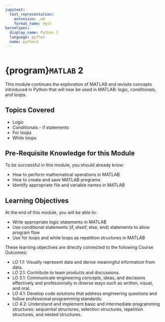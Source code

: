 ```yaml
---
jupytext:
  text_representation:
    extension: .md
    format_name: myst
kernelspec:
  display_name: Python 3
  language: python
  name: python3
---
```

```{include} ../macros.md
```

# {program}`MATLAB` 2

This module continues the exploration of MATLAB and revisits concepts introduced
in Python that will now be used in MATLAB: logic, conditionals, and loops. 


## Topics Covered

- Logic
- Conditionals - if statements
- For loops
- While loops


## Pre-Requisite Knowledge for this Module

To be successful in this module, you should already know:

- How to perform mathematical operations in MATLAB
- How to create and save MATLAB programs
- Identify appropriate file and variable names in MATLAB


## Learning Objectives

At the end of this module, you will be able to:

- Write appropriate logic statements in MATLAB
- Use conditional statements (if, elseif, else, end) statements to allow program flow
- Use for loops and while loops as repetition structures in MATLAB

These learning objectives are directly connected to the following Course Outcomes: 

- LO 1.1: Visually represent data and derive meaningful information from data. 
- LO 2.1: Contribute to team products and discussions.
- LO 3.1: Communicate engineering concepts, ideas, and decisions effectively and professionally in diverse ways such as written, visual, and oral. 
- LO 4.1: Develop code solutions that address engineering questions and follow professional programming standards. 
- LO 4.2: Understand and implement basic and intermediate programming structures: sequential structures, selection structures, repetition structures, and nested structures. 
